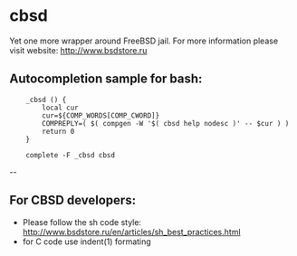cbsd
====

Yet one more wrapper around FreeBSD jail.
For more information please visit website: http://www.bsdstore.ru


Autocompletion sample for bash:
--
        _cbsd () {
        	local cur
        	cur=${COMP_WORDS[COMP_CWORD]}
        	COMPREPLY=( $( compgen -W '$( cbsd help nodesc )' -- $cur ) )
        	return 0
        }

        complete -F _cbsd cbsd
--

For CBSD developers:
--

* Please follow the sh code style: http://www.bsdstore.ru/en/articles/sh_best_practices.html
* for C code use indent(1) formating


